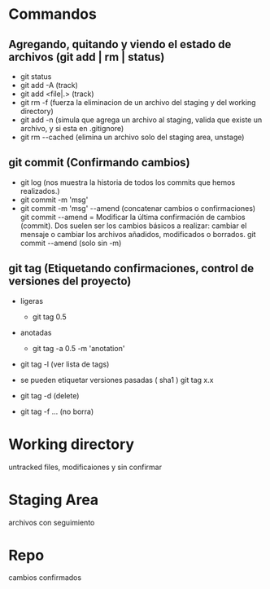 # Commandos
 ## Agregando, quitando y viendo el estado de archivos (git add | rm | status)
  - git status
  - git add -A (track)
  - git add <file|.> (track)
  - git rm -f <file> (fuerza la eliminacion de un archivo del staging y del working directory)
  - git add -n <file> (simula que agrega un archivo al staging, valida que existe un archivo, y si esta en .gitignore)
  - git rm --cached <file> (elimina un archivo solo del staging area, unstage)

 ## git commit (Confirmando cambios)
  - git log (nos muestra la historia de todos los commits que hemos realizados.)
  - git commit -m 'msg'
  - git commit -m 'msg' --amend (concatenar cambios o confirmaciones)
      git commit --amend = Modificar la última confirmación de cambios (commit). Dos suelen ser los cambios básicos a realizar: cambiar el mensaje o cambiar los archivos añadidos, modificados o borrados. 
      git commit --amend (solo sin -m)

 ## git tag (Etiquetando confirmaciones, control de versiones del proyecto)
  - ligeras 
    - git tag 0.5
  - anotadas
    - git tag -a 0.5 -m 'anotation'
  
  - git tag -l (ver lista de tags)

  - se pueden etiquetar versiones pasadas ( sha1 )
    git tag x.x <sha1>
    
  - git tag -d <name> (delete)
  - git tag -f ... <sha1> (no borra)

# Working directory
  untracked files, modificaiones y sin confirmar
# Staging Area
  archivos con seguimiento
# Repo
  cambios confirmados
